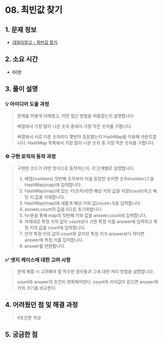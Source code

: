 # 08. 최빈값 찾기

## 1. 문제 정보

- [데일리알고 - 최빈값 찾기](https://dailyalgo.kr/problems/171)

## 2. 소요 시간

- 60분

## 3. 풀이 설명

### 💡 아이디어 도출 과정

> 문제를 어떻게 이해했고, 어떤 접근 방법을 떠올렸는지 설명합니다.
>
> 배열에서 가장 많이 나온 숫자 중에서 가장 작은 숫자를 구합니다.
>
> 배열에서 서로 다른 숫자마다 몇번이 등장했는지 HashMap을 이용해 카운트합니다.
> HashMap 목록에서 가장 많이 나온 숫자 중 가장 작은 숫자를 구합니다.

### ⚙️ 구현 로직의 동작 과정

> 구현한 코드가 어떤 방식으로 동작하는지, 각 단계별로 설명합니다.
>
> 1. 배열(numbers) 첫번째 숫자부터 처음 등장한 숫자면 숫자(number),1 을 HashMap(map)에 입력합니다.
> 2. HashMap(map)에 있는 키(숫자)라면 해당 키의 값을 저장(count)하고 해당 키,값을 삭제합니다.
> 3. HashMap(map)에 새롭게 해당 키와 값(count+1)을 입력합니다.
> 4. answer,count의 값을 0으로 초기화합니다.
> 5. for문을 통해 map의 첫번쨰 키와 값을 answer,count에 입력합니다.
> 6. 차례대로 특정 키의 값이 count보다 크면 특정 키를 answer에 입력하고 특정 키의 값을 count에 입력합니다.
> 7. 만약 특정 키의 값이 count와 같지만 특정 키가 answer보다 작다면 answer에 특정 키를 입력합니다.
> 8. answer를 반환합니다.

### ✅ 엣지 케이스에 대한 고려 사항

> 문제 해결 시 고려해야 할 특수한 경우들과 그에 대한 처리 방법을 설명합니다.
>
> count와 answer의 조건이 명확해야한다.
> count와 키의값이 같으면 answer와 키의 크기를 비교한다.

## 4. 어려웠던 점 및 해결 과정

>
> if조건문 작성
>

## 5. 궁금한 점
